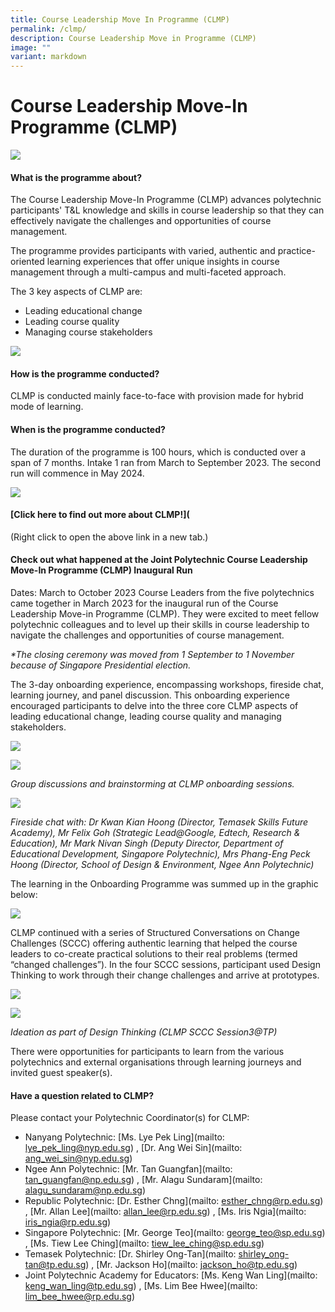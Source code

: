 ```yaml
---
title: Course Leadership Move In Programme (CLMP)
permalink: /clmp/
description: Course Leadership Move in Programme (CLMP)
image: ""
variant: markdown
---
```

# Course Leadership Move-In Programme (CLMP)

![](/images/53753385_ml.jpg)

#### What is the programme about?

The Course Leadership Move-In Programme (CLMP) advances polytechnic participants' T&L knowledge and skills in course leadership so that they can effectively navigate the challenges and opportunities of course management.

The programme provides participants with varied, authentic and practice-oriented learning experiences that offer unique insights in course management through a multi-campus and multi-faceted approach.

The 3 key aspects of CLMP are:
* Leading educational change
* Leading course quality
* Managing course stakeholders

![](/images/microsoftteams-image%20(6).png)

#### How is the programme conducted?

CLMP is conducted mainly face-to-face with provision made for hybrid mode of learning.

#### When is the programme conducted?

The duration of the programme is 100 hours, which is conducted over a span of 7 months. Intake 1 ran from March to September 2023. The second run will commence in May 2024. 

![](/images/microsoftteams-image%20(7).png)

#### [Click here to find out more about CLMP!]([](/files/clmp%20programme%20information_%20nov%202023.pdf)
(Right click to open the above link in a new tab.)

#### Check out what happened at the Joint Polytechnic Course Leadership Move-In Programme (CLMP) Inaugural Run 

Dates: March to October 2023
Course Leaders from the five polytechnics came together in March 2023 for the inaugural run of the Course Leadership Move-in Programme (CLMP). They were excited to meet fellow polytechnic colleagues and to level up their skills in course leadership to navigate the challenges and opportunities of course management. 


_*The closing ceremony was moved from 1 September to 1 November because of Singapore Presidential election._

The 3-day onboarding experience, encompassing workshops, fireside chat, learning journey, and panel discussion. This onboarding experience encouraged participants to delve into the three core CLMP aspects of leading educational change, leading course quality and managing stakeholders. 

![](/images/clmpupdate081123-1.png)

![](/images/clmpupdate081123-2.png)

_Group discussions and brainstorming at CLMP onboarding sessions._

![](/images/clmpupdate081123-3.png)

_Fireside chat with: Dr Kwan Kian Hoong (Director, Temasek Skills Future Academy), Mr Felix Goh (Strategic Lead@Google, Edtech, Research & Education), Mr Mark Nivan Singh (Deputy Director, Department of Educational Development, Singapore Polytechnic), Mrs Phang-Eng Peck Hoong (Director, School of Design & Environment, Ngee Ann Polytechnic)_

The learning in the Onboarding Programme was summed up in the graphic below: 

![](/images/clmpupdate081123-4.png)

CLMP continued with a series of Structured Conversations on Change Challenges (SCCC) offering authentic learning that helped the course leaders to co-create practical solutions to their real problems (termed “changed challenges”). In the four SCCC sessions, participant used Design Thinking to work through their change challenges and arrive at prototypes. 

![](/images/clmpupdate081123-5.png)

![](/images/clmpupdate081123-6.png)

_Ideation as part of Design Thinking (CLMP SCCC Session3@TP)_

There were opportunities for participants to learn from the various polytechnics and external organisations through learning journeys and invited guest speaker(s).
 
 
#### Have a question related to CLMP?

Please contact your Polytechnic Coordinator(s) for CLMP:

* Nanyang Polytechnic: [Ms. Lye Pek Ling](mailto: lye_pek_ling@nyp.edu.sg) , [Dr. Ang Wei Sin](mailto: ang_wei_sin@nyp.edu.sg)
* Ngee Ann Polytechnic: [Mr. Tan Guangfan](mailto: tan_guangfan@np.edu.sg) , [Mr. Alagu Sundaram](mailto: alagu_sundaram@np.edu.sg)
* Republic Polytechnic: [Dr. Esther Chng](mailto: esther_chng@rp.edu.sg) , [Mr. Allan Lee](mailto: allan_lee@rp.edu.sg) , [Ms. Iris Ngia](mailto: iris_ngia@rp.edu.sg)
* Singapore Polytechnic: [Mr. George Teo](mailto: george_teo@sp.edu.sg) , [Ms. Tiew Lee Ching](mailto: tiew_lee_ching@sp.edu.sg)
* Temasek Polytechnic: [Dr. Shirley Ong-Tan](mailto: shirley_ong-tan@tp.edu.sg) , [Mr. Jackson Ho](mailto: jackson_ho@tp.edu.sg)
* Joint Polytechnic Academy for Educators: [Ms. Keng Wan Ling](mailto: keng_wan_ling@tp.edu.sg) , [Ms. Lim Bee Hwee](mailto: lim_bee_hwee@rp.edu.sg)
